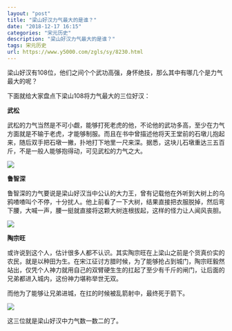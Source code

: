 ```yaml
---
layout: "post"
title: "梁山好汉力气最大的是谁？"
date: "2018-12-17 16:15"
categories: "宋元历史"
description: "梁山好汉力气最大的是谁？"
tags: 宋元历史
url: https://www.y5000.com/zgls/sy/8230.html
---
```






梁山好汉有108位，他们之间个个武功高强，身怀绝技，那么其中有哪几个是力气最大的呢？

下面就给大家盘点下梁山108将力气最大的三位好汉：

**武松**

武松的力气当然是不可小觑，能够打死老虎的他，不论他的武功多高，至少在力气方面就是不输于老虎，才能够制服。而且在书中曾描述他将天王堂前的石墩儿抱起来，随后双手把石墩一撇，扑地打下地里一尺来深。据悉，这块儿石墩重达三五百斤，不是一般人能够抱得动，可见武松的力气之大。

![](https://img.y5000.com/uploads/allimg/161226/1046424Y9-0.jpg)

**鲁智深**

鲁智深的力气要说是梁山好汉当中公认的大力王，曾有记载他在外听到大树上的乌鸦喳喳叫个不停，十分扰人。他上前看了一下大树，结果直接把衣服脱掉，然后弯下腰，大喊一声，腰一挺就直接将这颗大树连根拔起，这样的怪力让人闻风丧胆。

![](https://img.y5000.com/uploads/allimg/161226/104642L21-1.jpg)

**陶宗旺**

或许说到这个人，估计很多人都不认识。其实陶宗旺在上梁山之前是个货真价实的农民，就是以种田为生。在宋江征讨方腊时候，为了能够抢占到城门，陶宗旺毅然站出，仅凭个人神力就用自己的双臂硬生生的扛起了至少有千斤的闸门，让后面的兄弟都进入城内，这份神力堪称举世无双。

而他为了能够让兄弟进城，在扛的时候被乱箭射中，最终死于箭下。

![](https://img.y5000.com/uploads/allimg/161226/10464213Q-2.jpg)

这三位就是梁山好汉中力气数一数二的了。
